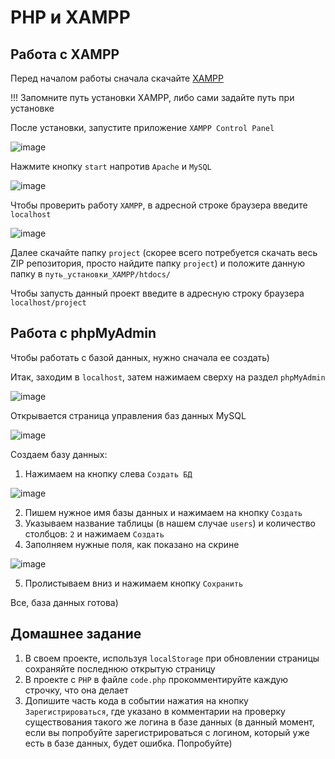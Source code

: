 # PHP и XAMPP

## Работа с XAMPP

Перед началом работы сначала скачайте [XAMPP](https://www.apachefriends.org)

!!! Запомните путь установки XAMPP, либо сами задайте путь при установке

После установки, запустите приложение `XAMPP Control Panel`

![image](https://user-images.githubusercontent.com/47351812/205981359-c2d750dd-ab09-434e-8e46-95449d942e59.png)

Нажмите кнопку `start` напротив `Apache` и `MySQL`

![image](https://user-images.githubusercontent.com/47351812/205981613-34fbc161-149c-46db-92af-ad45036bbcea.png)

Чтобы проверить работу `XAMPP`, в адресной строке браузера введите `localhost`

![image](https://user-images.githubusercontent.com/47351812/205981918-3e827de4-37cc-4efc-9d26-af4f7d6c8b01.png)

Далее скачайте папку `project` (скорее всего потребуется скачать весь ZIP репозитория, просто найдите папку `project`) и положите данную папку в `путь_установки_XAMPP/htdocs/`

Чтобы запусть данный проект введите в адресную строку браузера `localhost/project`

## Работа с phpMyAdmin

Чтобы работать с базой данных, нужно сначала ее создать)

Итак, заходим в `localhost`, затем нажимаем сверху на раздел `phpMyAdmin`

![image](https://user-images.githubusercontent.com/47351812/205983218-de7e853a-5fec-49eb-a178-d66007c764d6.png)

Открывается страница управления баз данных MySQL

![image](https://user-images.githubusercontent.com/47351812/205983375-47d0c67c-0df5-4735-90a6-82bfa89777c6.png)

Создаем базу данных:

1. Нажимаем на кнопку слева `Создать БД`

![image](https://user-images.githubusercontent.com/47351812/205983501-e9cdcdc4-d2e9-466b-8e91-5e6d40e991a4.png)

2. Пишем нужное имя базы данных и нажимаем на кнопку `Создать`
3. Указываем название таблицы (в нашем случае `users`) и количество столбцов: `2` и нажимаем `Создать`
4. Заполняем нужные поля, как показано на скрине

![image](https://user-images.githubusercontent.com/47351812/205985927-cee5e907-1ba0-42de-9945-965e32b3bbcc.png)

5. Пролистываем вниз и нажимаем кнопку `Сохранить`

Все, база данных готова)

## Домашнее задание

1. В своем проекте, используя `localStorage` при обновлении страницы сохраняйте последнюю открытую страницу
2. В проекте с `PHP` в файле `code.php` прокомментируйте каждую строчку, что она делает
3. Допишите часть кода в событии нажатия на кнопку `Зарегистрироваться`, где указано в комментарии на проверку существования такого же логина в базе данных (в данный момент, если вы попробуйте зарегистрироваться с логином, который уже есть в базе данных, будет ошибка. Попробуйте)
